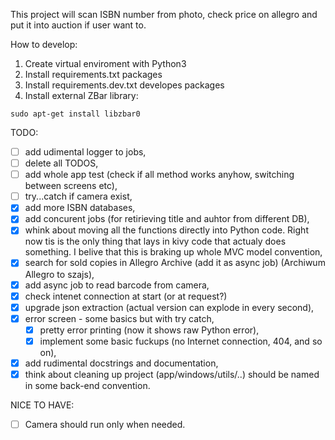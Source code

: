 This project will scan ISBN number from photo, check price on allegro and put it into auction if
user want to.

How to develop:

1) Create virtual enviroment with Python3
2) Install requirements.txt packages
3) Install requirements.dev.txt developes packages
4) Install external ZBar library:

```
sudo apt-get install libzbar0
```

TODO:
 - [ ] add udimental logger to jobs,
 - [ ] delete all TODOS,
 - [ ] add whole app test (check if all method works anyhow, switching between screens etc),
 - [ ] try...catch if camera exist,
 - [x] add more ISBN databases,
 - [x] add concurent jobs (for retirieving title and auhtor from different DB),
 - [x] whink about moving all the functions directly into Python code. Right now tis is the only 
   thing that lays in kivy code that actualy does something. I belive that this is braking up whole
   MVC model convention,
 - [x] search for sold copies in Allegro Archive (add it as async job) (Archiwum Allegro to szajs),
 - [x] add async job to read barcode from camera,
 - [x] check intenet connection at start (or at request?)
 - [x] upgrade json extraction (actual version can explode in every second),
 - [x] error screen - some basics but with try catch,
   - [x] pretty error printing (now it shows raw Python error),
   - [x] implement some basic fuckups (no Internet connection, 404, and so on),
 - [x] add rudimental docstrings and documentation,
 - [x] think about cleaning up project (app/windows/utils/..) should be named in some back-end
   convention.

NICE TO HAVE:
 - [ ] Camera should run only when needed.

